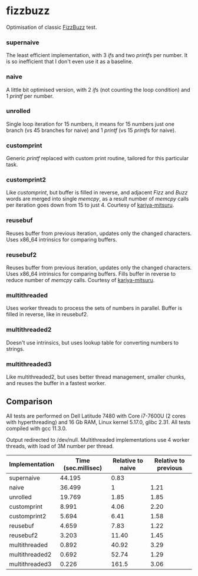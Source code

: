 # fizzbuzz

Optimisation of classic [FizzBuzz](http://wiki.c2.com/?FizzBuzzTest) test.

### supernaive
The least efficient implementation, with 3 *if*s and two *printf*s per number. It is so inefficient that I don't even use it as a baseline.

### naive
A little bit optimised version, with 2 *if*s (not counting the loop condition) and 1 *printf* per number.

### unrolled
Single loop iteration for 15 numbers, it means for 15 numbers just one branch (vs 45 branches for naive) and 1 *printf* (vs 15 *printf*s for naive).

### customprint
Generic *printf* replaced with custom print routine, tailored for this particular task.

### customprint2
Like *customprint*, but buffer is filled in reverse, and adjacent *Fizz* and *Buzz* words are merged into single *memcpy*, as a result number of *memcpy* calls per iteration goes down from 15 to just 4. Courtesy of [kariya-mitsuru](https://github.com/kariya-mitsuru).

### reusebuf
Reuses buffer from previous iteration, updates only the changed characters. Uses x86_64 intrinsics for comparing buffers.

### reusebuf2
Reuses buffer from previous iteration, updates only the changed characters. Uses x86_64 intrinsics for comparing buffers. Fills buffer in reverse to reduce number of *memcpy* calls. Courtesy of [kariya-mitsuru](https://github.com/kariya-mitsuru).

### multithreaded
Uses worker threads to process the sets of numbers in parallel. Buffer is filled in reverse, like in reusebuf2.

### multithreaded2
Doesn't use intrinsics, but uses lookup table for converting numbers to strings.

### multithreaded3
Like multithreaded2, but uses better thread management, smaller chunks, and reuses the buffer in a fastest worker.


## Comparison

All tests are performed on Dell Latitude 7480 with Core i7-7600U (2 cores with hyperthreading) and 16 Gb RAM, Linux kernel 5.17.0, glibc 2.31. All tests compiled with gcc 11.3.0.

Output redirected to /dev/null. Multithreaded implementations use 4 worker threads, with load of 3M number per thread.

Implementation | Time (sec.millisec) | Relative to naive | Relative to previous
-|-|-|-
supernaive | 44.195 | 0.83 |
naive | 36.499 | 1 | 1.21
unrolled | 19.769 | 1.85 | 1.85
customprint | 8.991 | 4.06 | 2.20
customprint2 | 5.694 | 6.41 | 1.58
reusebuf | 4.659 | 7.83 | 1.22
reusebuf2 | 3.203 | 11.40 | 1.45
multithreaded | 0.892 | 40.92 | 3.29
multithreaded2 | 0.692 | 52.74 | 1.29
multithreaded3 | 0.226 | 161.5 | 3.06
